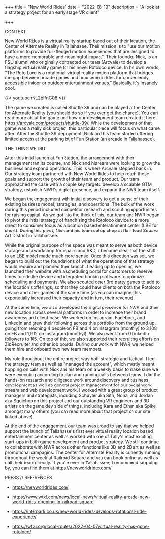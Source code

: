 +++
title = "New World Rides"
date = "2022-08-19"
description = "A look at a strategy project for an early stage VR client"

+++

CONTEXT

New World Rides is a virtual reality startup based out of their location, the Center of Alternate Reality in Tallahasee. Their mission is to "use our motion platforms to provide full-fledged motion experiences that are designed to have a more memorable and meaningful impact". Their founder, Nick, is an FSU alumni who originally contracted our team (Arcvale) to develop a flagship virtual reality game for his novel Rotoloco device. In his own words, "The Roto Loco is a rotational, virtual reality motion platform that bridges the gap between arcade games and amusement rides for conveniently accessible indoor or outdoor entertainment venues." Basically, it's insanely cool. 



{{< youtube rNL2bIfnG08 >}}



The game we created is called Shuttle 39 and can be played at the Center for Alternate Reality (you should do so if you ever get the chance). You can read more about the game and how our development team created it here, https://arcvale.com/products/shuttle-39/. While the development of that game was a really sick project, this particular piece will focus on what came after. After the Shuttle 39 deployment, Nick and his team started offering limited access at the parking lot of Fun Station (an arcade in Tallahassee). 


THE THING WE DID

After this inital launch at Fun Station, the arrangement with their management ran its course, and Nick and his team were looking to grow the business and expand operations. This is where Arcvale stepped back in. Our strategy team partnered with New World Rides to help reach these goals and support the growth of their team and product. Our team approached the case with a couple key targets: develop a scalable GTM strategy, establish NWR's digital presence, and expand the NWR team itself.

We began the engagement with initial discovery to get a sense of their existing business model, strategies, and operations. The bulk of the work during this period included competitor research and scouting opportunites for raising capital. As we got into the thick of this, our team and NWR began to pivot the initial strategy of franchising the Rotoloco device to a more direct to consumer focus as a location based enteratinment center (LBE for short). During this pivot, Nick and his team set up shop at Rail Road Square Art District in Tallahassee. 

While the original purpose of the space was meant to serve as both device storage and a workshop for repairs and R&D, it became clear that the shift to an LBE model made much more sense. Once this direction was set, we began to build out the foundations of what the operations of that strategy would require and planned their launch. Leading up to opening, we launched their website with a scheduling portal for customers to reserve times to ride the device and integrated booking software to optimize scheduling and payments. We also scouted other 3rd party games to add to the location's offerings, so that they could have clients on both the Rotoloco device and other games at the same time (as you can imagine, this exponetially increased their capacity and in turn, their revenue). 

At the same time, we also developed the digital presence for NWR and their new location across several platforms in order to increase their brand awareness and client base. We worked on Instagram, Facebook, and LinkedIn and grew their following across this portfolio from the ground up, going from reaching 4 people on FB and 4 on Instagram (monthly) to 3,108 on FB and 1,902 on Instagram (monthyl). We also went from 0 LinkedIn followers to 105. On top of this, we also supported their recruiting efforts on ZipRecruiter and other job boards. During our work with NWR, we helped them hire and onboard two new team members.



My role throughout the entire project was both strategic and tactical. I led the strategy team as well as "managed the account", which mostly meant hopping on calls with Nick and his team on a weekly basis to make sure we were executing according to plan and running calls between teams. I did the hands-on research and diligence work around discovery and business development as well as general project management for our social work stream and web development work. I worked with a great group of product managers and strategists, including Schuyler aka Sith, Nona, and Jordan aka Squichop on this project and our outstanding VR engineers and 3D artists on the game dev side of things, including Kara and Ethan aka Spike amongst many others (you can read more about that project on our site linked above)

At the end of the engagement, our team was proud to say that we helped support the launch of Tallahasse's first ever virtual reality location based entertainment center as well as worked with one of Tally's most exciting start-ups in both game development and product strategy. We still continue to collaborate with NWR across other functions like 3D and 2D art as well as promotional campagins. The Center for Alternate Reality is currently running throughout the week at Railroad Square and you can book online as well as call their team directly. If you're ever in Tallahassee, I recommend stopping by, you can find them at https://newworldrides.com/.




PRESS // REFERENCES

- https://newworldrides.com/

- https://www.wtxl.com/news/local-news/virtual-reality-arcade-new-world-rides-opening-in-railroad-square

- https://interpark.co.uk/new-world-rides-develops-rotational-ride-experience/

- https://wfsu.org/local-routes/2022-04-07/virtual-reality-has-gone-rotoloco/
